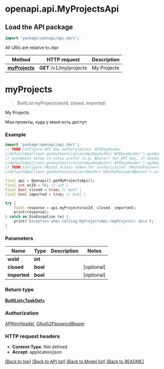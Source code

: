 # openapi.api.MyProjectsApi

## Load the API package
```dart
import 'package:openapi/api.dart';
```

All URIs are relative to */api*

Method | HTTP request | Description
------------- | ------------- | -------------
[**myProjects**](MyProjectsApi.md#myprojects) | **GET** /v1/my/projects | My Projects


# **myProjects**
> BuiltList<TaskGet> myProjects(wsId, closed, imported)

My Projects

Мои проекты, куда у меня есть доступ

### Example
```dart
import 'package:openapi/api.dart';
// TODO Configure API key authorization: APIKeyHeader
//defaultApiClient.getAuthentication<ApiKeyAuth>('APIKeyHeader').apiKey = 'YOUR_API_KEY';
// uncomment below to setup prefix (e.g. Bearer) for API key, if needed
//defaultApiClient.getAuthentication<ApiKeyAuth>('APIKeyHeader').apiKeyPrefix = 'Bearer';
// TODO Configure OAuth2 access token for authorization: OAuth2PasswordBearer
//defaultApiClient.getAuthentication<OAuth>('OAuth2PasswordBearer').accessToken = 'YOUR_ACCESS_TOKEN';

final api = Openapi().getMyProjectsApi();
final int wsId = 56; // int | 
final bool closed = true; // bool | 
final bool imported = true; // bool | 

try {
    final response = api.myProjects(wsId, closed, imported);
    print(response);
} catch on DioException (e) {
    print('Exception when calling MyProjectsApi->myProjects: $e\n');
}
```

### Parameters

Name | Type | Description  | Notes
------------- | ------------- | ------------- | -------------
 **wsId** | **int**|  | 
 **closed** | **bool**|  | [optional] 
 **imported** | **bool**|  | [optional] 

### Return type

[**BuiltList&lt;TaskGet&gt;**](TaskGet.md)

### Authorization

[APIKeyHeader](../README.md#APIKeyHeader), [OAuth2PasswordBearer](../README.md#OAuth2PasswordBearer)

### HTTP request headers

 - **Content-Type**: Not defined
 - **Accept**: application/json

[[Back to top]](#) [[Back to API list]](../README.md#documentation-for-api-endpoints) [[Back to Model list]](../README.md#documentation-for-models) [[Back to README]](../README.md)

